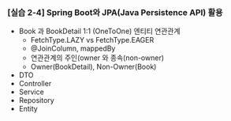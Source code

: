 ### [실습 2-4] Spring Boot와 JPA(Java Persistence API) 활용
* Book 과 BookDetail 1:1 (OneToOne) 엔티티 연관관계
  * FetchType.LAZY vs FetchType.EAGER
  * @JoinColumn, mappedBy
  * 연관관계의 주인(owner 와 종속(non-owner)
  * Owner(BookDetail), Non-Owner(Book)
* DTO
* Controller
* Service
* Repository
* Entity